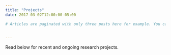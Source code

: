 ```yaml
---
title: "Projects"
date: 2017-03-02T12:00:00-05:00

# Articles are paginated with only three posts here for example. You can set the number of entries to show on this page with the "pagination" setting in the config file.


---
```

Read below for recent and ongoing research projects. 